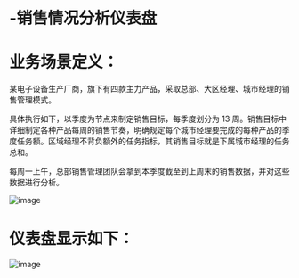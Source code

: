 # -销售情况分析仪表盘

# 业务场景定义：
某电子设备生产厂商，旗下有四款主力产品，采取总部、大区经理、城市经理的销售管理模式。

具体执行如下，以季度为节点来制定销售目标，每季度划分为 13 周。销售目标中详细制定各种产品每周的销售节奏，明确规定每个城市经理要完成的每种产品的季度任务额。区域经理不背负额外的任务指标，其销售目标就是下属城市经理的任务总和。

每周一上午，总部销售管理团队会拿到本季度截至到上周末的销售数据，并对这些数据进行分析。


![image](https://user-images.githubusercontent.com/45448260/155999896-f1438ce6-ffc5-4a4c-9097-af1bd0f67e0d.png)

# 仪表盘显示如下：

![image](https://user-images.githubusercontent.com/45448260/156001366-16967eab-1a92-4337-b467-e73fbd47339d.png)
